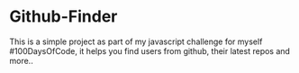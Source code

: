 # Github-Finder
This is a simple project as part of my javascript challenge for myself #100DaysOfCode, it helps you find users from github, their latest repos and more..
